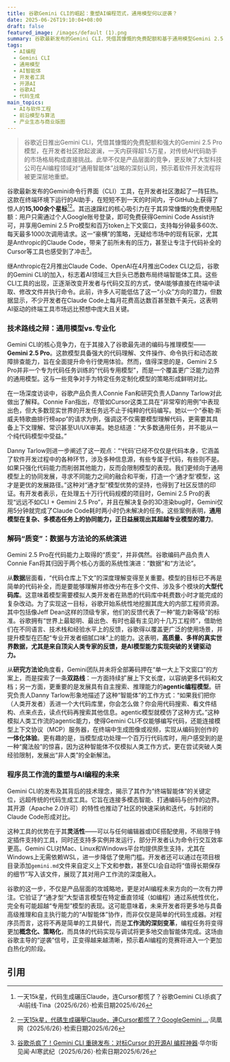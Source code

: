```yaml
---
title: 谷歌Gemini CLI的崛起：重塑AI编程范式，通用模型何以逆袭？
date: 2025-06-26T19:10:04+08:00
draft: false
featured_image: /images/default (1).png
summary: 谷歌最新发布的Gemini CLI，凭借其慷慨的免费配额和基于通用模型Gemini 2.5 Pro的强大性能，在开发者社区迅速获得超过1.5万星，对现有AI代码助手形成巨大冲击。此举不仅展示了谷歌在AI编程领域的强劲回归，更体现了其押注“通用智能体”而非纯粹代码模型的战略眼光，预示着AI将更深层地融入并变革未来的软件开发工作流。
tags: 
  - AI编程
  - Gemini CLI
  - 通用模型
  - AI智能体
  - 开发者工具
  - 开源AI
  - 谷歌AI
  - 代码生成
main_topics: 
  - AI与软件工程
  - 前沿模型与算法
  - 产业生态与商业版图
---
```


> 谷歌近日推出Gemini CLI，凭借其慷慨的免费配额和强大的Gemini 2.5 Pro模型，在开发者社区掀起波澜，一天内获得超1.5万星，对传统AI代码助手的市场格局构成直接挑战。此举不仅是产品层面的竞争，更反映了大型科技公司在AI编程领域对“通用智能体”战略的深刻认同，预示着软件开发流程将被更深层地重塑。

谷歌最新发布的Gemini命令行界面（CLI）工具，在开发者社区激起了一阵狂热。这款在终端环境下运行的AI助手，在短短不到一天的时间内，于GitHub上获得了惊人的**15,100余个星标**[^1][^3]。其迅速蹿红的核心吸引力在于其异常慷慨的免费使用配额：用户只需通过个人Google账号登录，即可免费获得Gemini Code Assist许可，并享用Gemini 2.5 Pro模型和百万token上下文窗口，支持每分钟最多60次、每天最多1000次调用请求。这一“豪横”的策略，无疑给市场中的现有玩家，尤其是Anthropic的Claude Code，带来了前所未有的压力，甚至让专注于代码补全的Cursor等工具也感受到了冲击[^2]。

继Anthropic在2月推出Claude Code、OpenAI在4月推出Codex CLI之后，谷歌的Gemini CLI的加入，标志着AI领域三大巨头已悉数布局终端智能体工具。这些CLI工具的出现，正逐渐改变开发者与代码交互的方式，使AI能够直接在终端中读取、修改文件并执行命令。此前，许多人可能低估了这一“小众”方向的潜力，但数据显示，不少开发者在Claude Code上每月花费高达数百甚至数千美元，这表明AI驱动的终端工具市场远比预想中庞大且关键。

### 技术路线之辩：通用模型vs.专业化

Gemini CLI的核心竞争力，在于其接入了谷歌最先进的编码与推理模型——**Gemini 2.5 Pro**。这款模型具备强大的代码理解、文件操作、命令执行和动态故障排查能力，旨在全面提升命令行使用体验。然而，值得深思的是，Gemini 2.5 Pro并非一个专为代码任务训练的“代码专用模型”，而是一个覆盖更广泛能力边界的通用模型。这与一些竞争对手为特定任务定制化模型的策略形成鲜明对比。

在一场深度访谈中，谷歌产品负责人Connie Fan和研究负责人Danny Tarlow对此做出了解释。Connie Fan指出，尽管如Cursor这类工具在“非常窄的用例”中表现出色，但大多数现实世界的开发任务远不止于纯粹的代码编写。她以一个“泰勒·斯威夫特歌曲排行榜app”的请求为例，强调这不仅需要模型理解代码，更需要其具备上下文理解、常识甚至UI/UX审美。她总结道：“大多数通用任务，并不能从一个纯代码模型中受益。”

Danny Tarlow则进一步阐述了这一观点：“‘代码’已经不仅仅是代码本身，它涵盖了软件开发过程中的各种环节，涉及多种信息源，有些专属于代码，有些则不是。如果只强化代码能力而削弱其他能力，反而会限制模型的表现。我们更倾向于通用模型上的协同发展，寻求不同能力之间的融合和平衡，打造一个‘通才型’模型，这才是更优的发展路径。”这种对“通才型”模型优势的坚持，也得到了社区反馈的印证。有开发者表示，在处理五十万行代码规模的项目时，Gemini 2.5 Pro的表现“远远不如CLI + Gemini 2.5 Pro”，并且在解决复杂的3D渲染bug时，Gemini仅用5分钟就完成了Claude Code耗时两小时仍未解决的任务。这些案例表明，**通用模型在复杂、多模态任务上的协同能力，正日益展现出其超越专业模型的潜力**。

### 解码“质变”：数据与方法论的系统演进

Gemini 2.5 Pro在代码能力上取得的“质变”，并非偶然。谷歌编码产品负责人Connie Fan将其归因于两个核心方面的系统性演进：“数据”和“方法论”。

从**数据**层面看，“代码仓库上下文”的深度理解变得至关重要。模型的目标已不再是简单的代码补全，而是要能够理解并修改分布在多个文件、涉及多个模块的**大型代码库**。这意味着模型需要模拟人类开发者在熟悉的代码库中耗费数小时才能完成的复杂改动。为了实现这一目标，谷歌开始系统性地挖掘其庞大的内部工程师资源。其中包括像Jeff Dean这样的顶级专家，他们的反馈代表了一种“能力新等级”的标准。谷歌拥有“世界上最聪明、最出色、有时也最有主见的十几万工程师”，借助他们在不同语言、技术栈和经验水平上的反馈，谷歌得以覆盖更广泛的使用场景，并提升模型在匹配“专业开发者细腻口味”上的能力。这表明，**高质量、多样的真实世界数据，尤其是来自顶尖人类专家的反馈，是AI模型能力实现突破的关键驱动力。**

从**研究方法论**角度看，Gemini团队并未将全部筹码押在“单一大上下文窗口”的方案上，而是探索了一条**双路线**：一方面持续扩展上下文长度，以容纳更多代码和文档；另一方面，更重要的是发展具有自主搜索、推理能力的**agentic编程模型**。研究负责人Danny Tarlow形象地描述了这种“智能体”的工作方式：“如果我们把你（人类开发者）丢进一个大代码库里，你会怎么做？你会用代码搜索、看文件结构、点来点去，读点代码再搜索其他信息。agentic模型就模仿了这种方式。”这种模拟人类工作流的agentic能力，使得Gemini CLI不仅能够编写代码，还能连接模型上下文协议（MCP）服务器，在终端中生成图像或视频，实现从编码到创作的**一体化体验**。更有趣的是，当模型成功处理一个百万行代码库时，用户感受到的是一种“魔法般”的惊喜，因为这种智能体不仅模拟人类工作方式，更在尝试突破人类经验限制，发展出“非人类”的全新解法。

### 程序员工作流的重塑与AI编程的未来

Gemini CLI的发布及其背后的技术理念，揭示了其作为“终端智能体”的关键定位，远超传统的代码生成工具。它旨在连接多模态智能、打通编码与创作的边界。其开源（Apache 2.0许可）的特性也推动了社区的快速采纳和迭代，与封闭的Claude Code形成对比。

这种工具的优势在于其**灵活性**——可以与任何编辑器或IDE搭配使用，不局限于特定插件支持的工具，同时还支持多实例并发运行，部分开发者认为命令行交互效率更高。Gemini CLI对Mac、Linux和Windows平台均提供原生支持，尤其在Windows上无需依赖WSL，进一步降低了使用门槛。开发者还可以通过在项目根目录添加`gemini.md`文件来自定义上下文和参数，甚至CLI会自动将“值得长期保存的细节”写入该文件，展现了其对用户工作流的深度融入。

谷歌的这一步，不仅是产品层面的攻城略地，更是对AI编程未来方向的一次有力押注。它验证了“通才型”大型语言模型在特定垂直领域（如编程）通过系统性优化，完全有可能超越“专用型”模型的表现。这可能意味着，未来开发者将更多地与具备高级推理和自主执行能力的“AI智能体”协作，而非仅仅是简单的代码生成器。对程序员而言，这将不再是简单的工具替代，而是**工作流的深刻变革**，编程任务将变得更加**概念化、策略化**，而具体的代码实现与调试将更多地交由智能体完成。这场由谷歌主导的“逆袭”信号，正变得越来越清晰，预示着AI编程的竞赛将进入一个更加白热化的阶段。

## 引用

[^1]: 一天15k星，代码生成碾压Claude，连Cursor都慌了？谷歌Gemini CLI杀疯了·AI前线·Tina（2025/6/26）·检索日期2025/6/26
[^2]: [谷歌杀疯了！Gemini CLI 重磅发布：对标Cursor 的开源AI 编程神器](https://wallstreetcn.com/articles/3749848)·华尔街见闻·AI寒武纪（2025/6/26）·检索日期2025/6/26
[^3]: [一天15k星，代碼生成碾壓Claude，連Cursor都慌了？GoogleGemini ...](https://portal.sina.com.hk/technology/sina/2025/06/26/1224436/%E4%B8%80%E5%A4%A915k%E6%98%9F%EF%BC%8C%E4%BB%A3%E7%A2%BC%E7%94%9F%E6%88%90%E7%A2%BE%E5%8E%8Bclaude%EF%BC%8C%E9%80%A3cursor%E9%83%BD%E6%85%8C%E4%BA%86%EF%BC%9Fgooglegemini-cli%E6%AE%BA%E7%98%8B/)·凤凰网（2025/6/26）·检索日期2025/6/26
